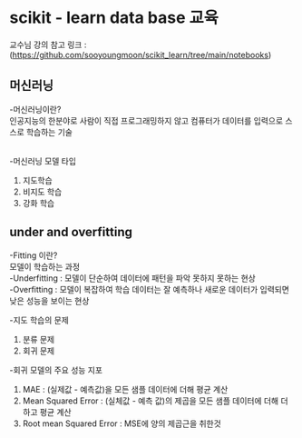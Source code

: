 # scikit - learn data base 교육
교수님 강의 참고 링크 : (https://github.com/sooyoungmoon/scikit_learn/tree/main/notebooks)
## 머신러닝
-머신러닝이란?
<br>인공지능의 한분야로 사람이 직접 프로그래밍하지 않고 컴퓨터가 데이터를 입력으로 스스로 학습하는 기술

<br>-머신러닝 모델 타입
1. 지도학습
2. 비지도 학습
3. 강화 학습

## under and overfitting
-Fitting 이란? 
 <br>  모델이 학습하는 과정
<br> -Underfitting : 모델이 단순하여 데이터에 패턴을 파악 못하지 못하는 현상
<br> -Overfitting : 모델이 복잡하여 학습 데이터는 잘 예측하나 새로운 데이터가 입력되면 낮은 성능을 보이는 현상

-지도 학습의 문제 
1. 분류 문제
2. 회귀 문제

-회귀 모델의 주요 성능 지포
1. MAE : (실제값 - 예측값)을 모든 샘플 데이터에 더해 평균 계산
2. Mean Squared Error : (실체값 - 예측 값)의 제곱을 모든 샘플 데이터에 더해 더하고 평균 계산
3. Root mean Squared Error : MSE에 양의 제곱근을 취한것


